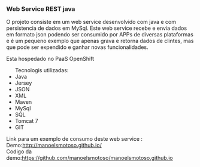 <h3>Web Service REST java</h3>

<p>O projeto consiste em um web service desenvolvido com java e com persistencia de dados em MySql. Este web service recebe e envia dados em formato json podendo ser consumido por APPs de diversas plataformas e é um pequeno exemplo que apenas grava e retorna dados de clintes, mas que pode ser expendido e ganhar novas funcionalidades.</p>
<p>Esta hospedado no PaaS OpenShift</p>
<ul>Tecnologis utilizadas:
  <li>Java
  <li>Jersey
  <li>JSON
  <li>XML
  <li>Maven
  <li>MySql
  <li>SQL
  <li>Tomcat 7
  <li>GIT
</ul>


Link para um exemplo de consumo deste web service : <br>
Demo:<a href="http://manoelsmotoso.github.io">http://manoelsmotoso.github.io/</a>
<br>
Codigo da demo:<a href="https://github.com/manoelsmotoso/manoelsmotoso.github.io" >https://github.com/manoelsmotoso/manoelsmotoso.github.io</a>
